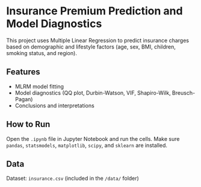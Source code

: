 # Insurance Premium Prediction and Model Diagnostics
This project uses Multiple Linear Regression to predict insurance charges based on demographic and lifestyle factors (age, sex, BMI, children, smoking status, and region).
## Features
- MLRM model fitting
- Model diagnostics (QQ plot, Durbin-Watson, VIF, Shapiro-Wilk, Breusch-Pagan)
- Conclusions and interpretations
## How to Run
Open the `.ipynb` file in Jupyter Notebook and run the cells. Make sure `pandas`, `statsmodels`, `matplotlib`, `scipy`, and `sklearn` are installed.
## Data
Dataset: `insurance.csv` (included in the `/data/` folder)

